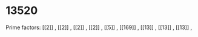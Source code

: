 # 13520

Prime factors: [[2]] , [[2]] , [[2]] , [[2]] , [[5]] , [[169]] , [[13]] , [[13]] , [[13]] , 